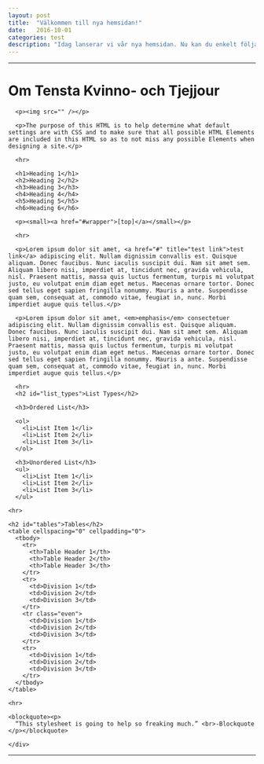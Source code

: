 ```yaml
---
layout: post
title:  "Välkommen till nya hemsidan!"
date:   2016-10-01
categories: test
description: "Idag lanserar vi vår nya hemsidan. Nu kan du enkelt följa vad vi gör och framförallt: snabbare och enklare komma i kontakt med jouren."
---
```

---

<div class="page">

  <div class="section section--article">
    <div class="section--inner">
      <h1>Om Tensta Kvinno- och Tjejjour</h1>

      <p><img src="" /></p>

      <p>The purpose of this HTML is to help determine what default settings are with CSS and to make sure that all possible HTML Elements are included in this HTML so as to not miss any possible Elements when designing a site.</p>

      <hr>

      <h1>Heading 1</h1>
      <h2>Heading 2</h2>
      <h3>Heading 3</h3>
      <h4>Heading 4</h4>
      <h5>Heading 5</h5>
      <h6>Heading 6</h6>

      <p><small><a href="#wrapper">[top]</a></small></p>

      <hr>

      <p>Lorem ipsum dolor sit amet, <a href="#" title="test link">test link</a> adipiscing elit. Nullam dignissim convallis est. Quisque aliquam. Donec faucibus. Nunc iaculis suscipit dui. Nam sit amet sem. Aliquam libero nisi, imperdiet at, tincidunt nec, gravida vehicula, nisl. Praesent mattis, massa quis luctus fermentum, turpis mi volutpat justo, eu volutpat enim diam eget metus. Maecenas ornare tortor. Donec sed tellus eget sapien fringilla nonummy. Mauris a ante. Suspendisse quam sem, consequat at, commodo vitae, feugiat in, nunc. Morbi imperdiet augue quis tellus.</p>

      <p>Lorem ipsum dolor sit amet, <em>emphasis</em> consectetuer adipiscing elit. Nullam dignissim convallis est. Quisque aliquam. Donec faucibus. Nunc iaculis suscipit dui. Nam sit amet sem. Aliquam libero nisi, imperdiet at, tincidunt nec, gravida vehicula, nisl. Praesent mattis, massa quis luctus fermentum, turpis mi volutpat justo, eu volutpat enim diam eget metus. Maecenas ornare tortor. Donec sed tellus eget sapien fringilla nonummy. Mauris a ante. Suspendisse quam sem, consequat at, commodo vitae, feugiat in, nunc. Morbi imperdiet augue quis tellus.</p>

      <hr>
      <h2 id="list_types">List Types</h2>

      <h3>Ordered List</h3>

      <ol>
        <li>List Item 1</li>
        <li>List Item 2</li>
        <li>List Item 3</li>
      </ol>

      <h3>Unordered List</h3>
      <ul>
        <li>List Item 1</li>
        <li>List Item 2</li>
        <li>List Item 3</li>
      </ul>

    <hr>

    <h2 id="tables">Tables</h2>
    <table cellspacing="0" cellpadding="0">
      <tbody>
        <tr>
          <th>Table Header 1</th>
          <th>Table Header 2</th>
          <th>Table Header 3</th>
        </tr>
        <tr>
          <td>Division 1</td>
          <td>Division 2</td>
          <td>Division 3</td>
        </tr>
        <tr class="even">
          <td>Division 1</td>
          <td>Division 2</td>
          <td>Division 3</td>
        </tr>
        <tr>
          <td>Division 1</td>
          <td>Division 2</td>
          <td>Division 3</td>
        </tr>
      </tbody>
    </table>

    <hr>

    <blockquote><p>
      “This stylesheet is going to help so freaking much.” <br>-Blockquote
    </p></blockquote>

    </div>
  </div>


</div>

---

